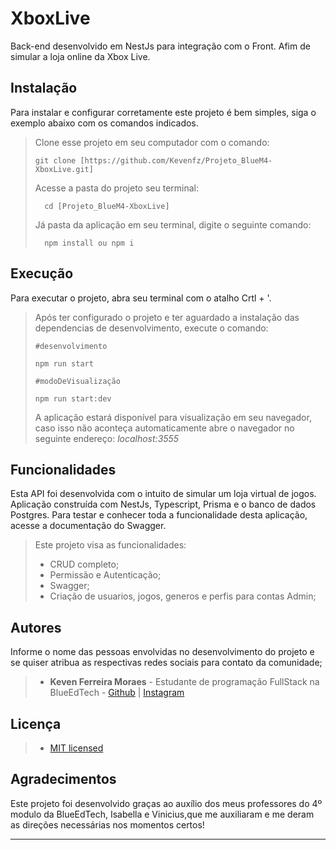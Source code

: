 # XboxLive

Back-end desenvolvido em NestJs para integração com o Front. Afim de simular a loja online da Xbox Live.

## Instalação

Para instalar e configurar corretamente este projeto é bem simples, siga o exemplo abaixo com os comandos indicados.

> Clone esse projeto em seu computador com o comando:
> ```
> git clone [https://github.com/Kevenfz/Projeto_BlueM4-XboxLive.git]
> ```
> Acesse a pasta do projeto seu terminal:
> ```
> 	cd [Projeto_BlueM4-XboxLive]
> ```
> Já pasta da aplicação em seu terminal, digite o seguinte comando:
> ```
> 	npm install ou npm i
> ```

## Execução

Para executar o projeto, abra seu terminal com o atalho Crtl + '.

>
> Após ter configurado o projeto e ter aguardado a instalação das dependencias de desenvolvimento, execute o comando:
> ```
>#desenvolvimento
>
>npm run start
> ```
>
>```
>#modoDeVisualização
>
>npm run start:dev
>
>```
> A aplicação estará disponível para visualização em seu navegador, caso isso não aconteça automaticamente abre o navegador no seguinte endereço: _localhost:3555_
>

## Funcionalidades

Esta API foi desenvolvida com o intuito de simular um loja virtual de jogos. Aplicação construída com NestJs, Typescript, Prisma e o banco de dados Postgres. Para testar e conhecer toda a funcionalidade desta aplicação, acesse a documentação do Swagger.
>
> Este projeto visa as funcionalidades:
> - CRUD completo;
> - Permissão e Autenticação;
> - Swagger;
> - Criação de usuarios, jogos, generos e perfis para contas Admin;



## Autores

Informe o nome das pessoas envolvidas no desenvolvimento do projeto e se quiser atribua as respectivas redes sociais para contato da comunidade;


> - **Keven Ferreira Moraes** - Estudante de programação FullStack na BlueEdTech - [Github](https://github.com/Kevenfz) | [Instagram](https://www.instagram.com/kevenfz_/)



## Licença

>
> - [MIT licensed](LICENSE)

## Agradecimentos

Este projeto foi desenvolvido graças ao auxílio dos meus professores do 4º modulo da BlueEdTech, Isabella e Vinicius,que me auxiliaram e me deram as direções necessárias nos momentos certos!

---
